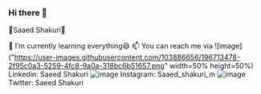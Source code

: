 ### Hi there 👋



🔵Saaed Shakuri🔴
                                                          
              
🌱 I’m currently learning everything😄
📫 You can reach me via
  ![image]("https://user-images.githubusercontent.com/103886656/196713478-2f95c0a3-5259-4fc8-9a0a-318bc6b51657.png" width=50% height=50%)
  Linkedin: Saeed Shakuri
  ![image](https://user-images.githubusercontent.com/103886656/196713633-2a52825d-b50d-4fbf-a453-96024020be71.png)
  Instagram: Saaed_shakuri_m
  ![image](https://user-images.githubusercontent.com/103886656/196714094-c15930f5-529e-4b87-bae9-799f79273625.png)
  Twitter: Saeed Shakuri


